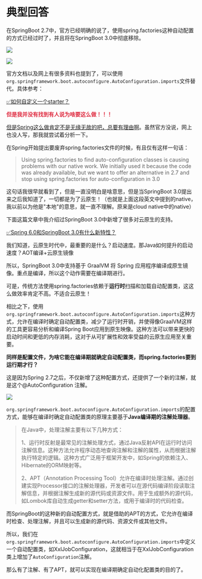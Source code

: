 # 典型回答


在SpringBoot 2.7中，官方已经明确的说了，使用spring.factories这种自动配置的方式已经过时了，并且将在SpringBoot 3.0中彻底移除。



![](https://cdn.nlark.com/yuque/0/2024/png/5378072/1708752644884-43731084-6c6b-4bdc-8090-4182c4e239cc.png)



![](https://cdn.nlark.com/yuque/0/2024/png/5378072/1708752609452-32240507-454f-459d-8f8d-6f441ed78858.png)





官方文档以及网上有很多资料也提到了，可以使用`org.springframework.boot.autoconfigure.AutoConfiguration.imports`文件替代。具体参考：



[✅如何自定义一个starter？](https://www.yuque.com/hollis666/qyhor6/sn0vo662fz3r7aux)



**<font style="color:#DF2A3F;">但是我并没有找到有人说为啥要这么做！！！</font>**

**<font style="color:#DF2A3F;"></font>**

<u>但是Spring这么做肯定不是无缘无故的吧，总要有理由啊</u>。虽然官方没说，网上也没人写，那我就尝试着分析一下。



在Spring开始提出要废弃spring.factories文件的时候，有且仅有这样一句话：



> Using spring.factories to find auto-configuration classes is causing problems with our native work. We initially used it because the code was already available, but we want to offer an alternative in 2.7 and stop using spring.factories for auto-configuration in 3.0
>



这句话我很早就看到了，但是一直没明白是啥意思，但是当SpringBoot 3.0提出来之后我知道了，一切都是为了云原生！（也就是上面这段英文中提到的native，我以前以为他是"本地"的意思，就一直不理解。原来是cloud native中的native）



下面这篇文章中我介绍过SpringBoot 3.0中新增了很多对云原生的支持。



[✅Spring 6.0和SpringBoot 3.0有什么新特性？](https://www.yuque.com/hollis666/qyhor6/gvwpq6q0h4ixd9g1)



我们知道，云原生时代中，最重要的是什么？启动速度。那Java如何提升的启动速度？AOT编译+云原生镜像



所以，SpringBoot 3.0中支持基于 GraalVM 将 Spring 应用程序编译成原生镜像。重点是编译，所以这个动作需要在编译期进行。



可是，传统方法使用spring.factories依赖于**运行时**扫描和加载自动配置类，这这么做效率肯定不高。不适合云原生！



相比之下，使用`org.springframework.boot.autoconfigure.AutoConfiguration.imports`这种方式，允许在编译时确定自动配置类，减少了运行时开销，并使得像GraalVM这样的工具更容易分析和编译Spring Boot应用到原生映像。这种方法可以带来更快的启动时间和更低的内存消耗，这对于从可扩展性和效率受益的云原生应用至关重要。



**同样是配置文件，为啥它能在编译期就确定自动配置类，而spring.factories要到运行期才行？**



这是因为Spring 2.7之后，不仅新增了这种配置方式，还提供了一个新的注解，就是这个@AutoConfiguration 注解。



![](https://cdn.nlark.com/yuque/0/2024/png/5378072/1708754895534-1c7558a5-c914-4d5f-8fdd-a6aa34a4f42b.png)





`org.springframework.boot.autoconfigure.AutoConfiguration.imports`的配置方式，能够在编译时确定自动配置类的原理主要基于**Java编译期的注解处理器**。



> 在Java中，处理注解主要有以下几种方式：
>
> 1、运行时反射是最常见的注解处理方式，通过Java反射API在运行时访问注解信息。这种方法允许程序动态地查询注解和注解的属性，从而根据注解执行特定的逻辑。这种方式广泛用于框架开发中，如Spring的依赖注入、Hibernate的ORM映射等。
>
> 2、APT（Annotation Processing Tool）允许在编译时处理注解。通过创建实现Processor接口的注解处理器，开发者可以在源代码编译阶段读取注解信息，并根据注解生成新的源代码或资源文件。用于生成额外的源代码，如Lombok库自动生成getter和setter方法，或用于编译时的代码检查。
>



而SpringBoot的这种新的自动配置方式，就是借助的APT的方式，它允许在编译时检查、处理注解，并且可以生成新的源代码、资源文件或其他文件。



所以，我们在`org.springframework.boot.autoconfigure.AutoConfiguration.imports`中定义一个自动配置类，如XxlJobConfiguration，这就相当于在XxlJobConfiguration类上增加了`AutoConfiguration`注解。



那么有了注解、有了APT，就可以实现在编译期确定自动化配置类的目的了。









